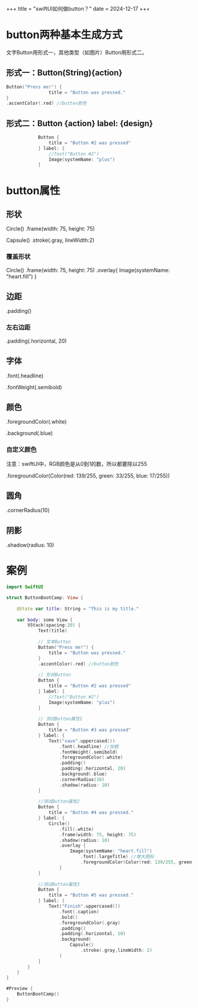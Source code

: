 +++
title = "swiftUI如何做button？"
date = 2024-12-17
+++

# button两种基本生成方式

文字Button用形式一，其他类型（如图片）Button用形式二。

## 形式一：Button(String){action}

```swift
Button("Press me!") {
                title = "Button was pressed."
}
.accentColor(.red) //button颜色
```

## 形式二：Button {action} label: {design}

```swift
            Button {
                title = "Button #2 was pressed"
            } label: {
                //Text("Button #2")
                Image(systemName: "plus")
            }
```

# button属性

## 形状

Circle()
	.frame(width: 75, height: 75)

Capsule()
	.stroke(.gray, lineWidth:2)

### 覆盖形状

Circle()
	.frame(width: 75, height: 75)
	.overlay{
		Image(systemName: "heart.fill")	
	}

## 边距
.padding()

### 左右边距
.padding(.horizontal, 20)

## 字体
.font(.headline)

.fontWeight(.semibold)

## 颜色
.foregroundColor(.white)

.background(.blue)

### 自定义颜色

注意：swiftUI中，RGB颜色是从0到1的数，所以都要除以255

.foregroundColor(Color(red: 139/255, green: 33/255, blue: 17/255))

## 圆角
.cornerRadius(10)

## 阴影
.shadow(radius: 10)

# 案例

```swift
import SwiftUI

struct ButtonBootCamp: View {
    
    @State var title: String = "This is my title."
    
    var body: some View {
        VStack(spacing:20) {
            Text(title)
            
            // 文本Button
            Button("Press me!") {
                title = "Button was pressed."
            }
            .accentColor(.red) //button颜色
            
            // 形状Button
            Button {
                title = "Button #2 was pressed"
            } label: {
                //Text("Button #2")
                Image(systemName: "plus")
            }
            
            // 测试Button属性1
            Button {
                title = "Button #3 was pressed"
            } label: {
                Text("save".uppercased())
                    .font(.headline) //加粗
                    .fontWeight(.semibold)
                    .foregroundColor(.white)
                    .padding()
                    .padding(.horizontal, 20)
                    .background(.blue)
                    .cornerRadius(10)
                    .shadow(radius: 10)
            }
            
            //测试Button属性2
            Button {
                title = "Button #4 was pressed."
            } label: {
                Circle()
                    .fill(.white)
                    .frame(width: 75, height: 75)
                    .shadow(radius: 10)
                    .overlay {
                        Image(systemName: "heart.fill")
                            .font(.largeTitle) //增大图标
                            .foregroundColor(Color(red: 139/255, green: 33/255, blue: 17/255))
                    }
            }
            
            //测试Button属性3
            Button {
                title = "Button #5 was pressed."
            } label: {
                Text("Finish".uppercased())
                    .font(.caption)
                    .bold()
                    .foregroundColor(.gray)
                    .padding()
                    .padding(.horizontal, 10)
                    .background(
                        Capsule()
                            .stroke(.gray,lineWidth: 2)
                    )
            }
        }
    }
}

#Preview {
    ButtonBootCamp()
}
```



